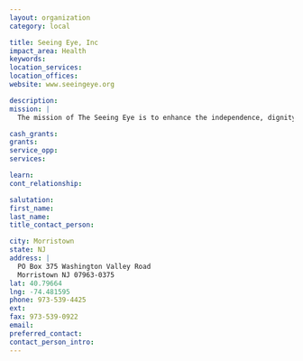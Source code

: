 ```yaml
---
layout: organization
category: local

title: Seeing Eye, Inc
impact_area: Health
keywords: 
location_services: 
location_offices: 
website: www.seeingeye.org

description: 
mission: |
  The mission of The Seeing Eye is to enhance the independence, dignity, and self-confidence of blind people through the use of Seeing Eye dogs. 

cash_grants: 
grants: 
service_opp: 
services: 

learn: 
cont_relationship: 

salutation: 
first_name: 
last_name: 
title_contact_person: 

city: Morristown
state: NJ
address: |
  PO Box 375 Washington Valley Road  
  Morristown NJ 07963-0375
lat: 40.79664
lng: -74.481595
phone: 973-539-4425
ext: 
fax: 973-539-0922
email: 
preferred_contact: 
contact_person_intro: 
---
```

